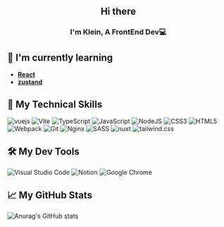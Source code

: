 <h2 align="center">
Hi there
</h2>

<h3 align="center">
I'm Klein, A FrontEnd Dev💻
</h3> 

## 🌱 I'm currently learning

- **[React](https://react.dev/)**
- **[zustand](https://docs.pmnd.rs/zustand/getting-started/introduction)**

## 🎯 My Technical Skills

![vuejs](https://img.shields.io/badge/vuejs-%2335495e.svg?style=plasti&logo=vuedotjs)
![Vite](https://img.shields.io/badge/vite-%23646CFF.svg?style=plasti&logo=vite&logoColor=white)
![TypeScript](https://img.shields.io/badge/typescript-%23007ACC.svg?style=plasti&logo=typescript&logoColor=white)
![JavaScript](https://img.shields.io/badge/javascript-%23323330.svg?style=plasti&logo=javascript&logoColor=%23F7DF1E)
![NodeJS](https://img.shields.io/badge/node.js-6DA55F?style=plasti&logo=node.js&logoColor=white)
![CSS3](https://img.shields.io/badge/css3-%231572B6.svg?style=plasti&logo=css3&logoColor=white)
![HTML5](https://img.shields.io/badge/html5-%23E34F26.svg?style=plasti&logo=html5&logoColor=white)
![Webpack](https://img.shields.io/badge/webpack-%238DD6F9.svg?style=plasti&logo=webpack&logoColor=white)
![Git](https://img.shields.io/badge/git-%23F05033.svg?style=plasti&logo=git&logoColor=white)
![Nginx](https://img.shields.io/badge/nginx-%23009639.svg?style=plasti&logo=nginx&logoColor=white)
![SASS](https://img.shields.io/badge/SASS-hotpink.svg?style=plasti&logo=SASS&logoColor=white)
![nuxt](https://img.shields.io/badge/nuxt.js-00C58E?style=plasti&logo=nuxtdotjs&logoColor=white)
![tailwind.css](https://img.shields.io/badge/Tailwind_CSS-38B2AC?style=plasti&logo=tailwind-css&logoColor=white)


## 🛠️ My Dev Tools

![Visual Studio Code](https://img.shields.io/badge/Visual%20Studio%20Code-0078d7.svg?style=plasti&logo=visual-studio-code&logoColor=white)
![Notion](https://img.shields.io/badge/Notion-%23000000.svg?style=plasti&logo=notion&logoColor=white)
![Google Chrome](https://img.shields.io/badge/Google%20Chrome-4285F4?style=plasti&logo=GoogleChrome&logoColor=white)

## 📈 My GitHub Stats 

![Anurag's GitHub stats](https://github-readme-stats.vercel.app/api?username=daiwanxing&rank_icon=github)
